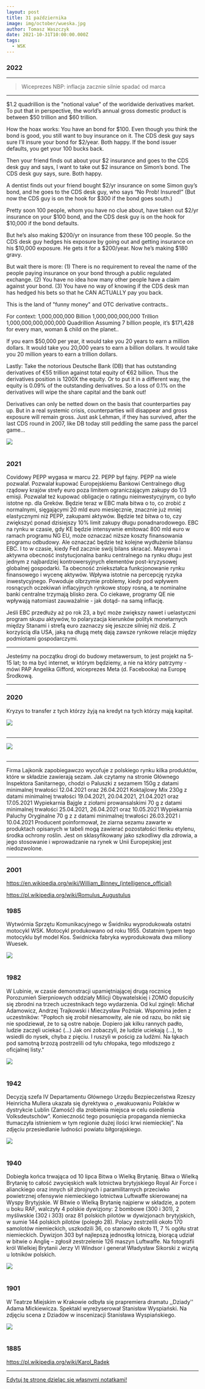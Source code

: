 ```yaml
---
layout: post
title: 31 października
image: img/october/wueska.jpg
author: Tomasz Waszczyk
date: 2021-10-31T10:00:00.000Z
tags:
  - WSK
---
```


### 2022

---

> Wiceprezes NBP: inflacja zacznie silnie spadać od marca

---

$1.2 quadrillion is the "notional value" of the worldwide derivatives market. To put that in perspective, the world’s annual gross domestic product is between $50 trillion and $60 trillion.

How the hoax works:
You have an bond for $100. Even though you think the bond is good, you still want to buy insurance on it. The CDS desk guy says sure I’ll insure your bond for $2/year. Both happy. If the bond issuer defaults, you get your 100 bucks back.

Then your friend finds out about your $2 insurance and goes to the CDS desk guy and says, I want to take out $2 insurance on Simon’s bond. The CDS desk guy says, sure. Both happy.

A dentist finds out your friend bought $2/yr insurance on some Simon guy’s bond, and he goes to the CDS desk guy, who says “No Prob! Insured!” (But now the CDS guy is on the hook for $300 if the bond goes south.)

Pretty soon 100 people, whom you have no clue about, have taken out $2/yr insurance on your $100 bond, and the CDS desk guy is on the hook for $10,000 if the bond defaults.

But he’s also making $200/yr on insurance from these 100 people.
So the CDS desk guy hedges his exposure by going out and getting insurance on his $10,000 exposure. He gets it for a $200/year. Now he’s making $180 gravy.

But wait there is more:
(1) There is no requirement to reveal the name of the people paying insurance on your bond through a public regulated exchange.
(2) You have no idea how many other people have a claim against your bond.
(3) You have no way of knowing if the CDS desk man has hedged his bets so that he CAN ACTUALLY pay you back.

This is the land of "funny money" and OTC derivative contracts..

For context:
1,000,000,000 Billion
1,000,000,000,000 Trillion
1,000,000,000,000,000 Quadrillion
Assuming 7 billion people, it’s $171,428 for every man, woman & child on the planet..

If you earn $50,000 per year,
it would take you 20 years to earn a million dollars.
It would take you 20,000 years to earn a billion dollars.
It would take you 20 million years to earn a trillion dollars.

Lastly:
Take the notorious Deutsche Bank (DB) that has outstanding derivatives of €55 trillion against total equity of €62 billion. Thus the derivatives position is 1200X the equity. Or to put it in a different way, the equity is 0.09% of the outstanding derivatives. So a loss of 0.1% on the derivatives will wipe the share capital and the bank out!

Derivatives can only be netted down on the basis that counterparties pay up. But in a real systemic crisis, counterparties will disappear and gross exposure will remain gross. Just ask Lehman, if they has survived, after the last CDS round in 2007, like DB today still peddling the same pass the parcel game...

<img src="./img/october/germangdp.jpeg"><br><br>

### 2021

Covidowy PEPP wygasa w marcu 22. PEPP był fajny. PEPP na wiele pozwalał. Pozwalał kupować Europejskiemu Bankowi Centralnego dług rządowy krajów strefy euro poza limitem ograniczającym zakupy do 1/3 emisji. Pozwalał też kupować obligacje o ratingu nieinwestycyjnym, co było istotne np. dla Greków.
Będzie teraz w EBC mała bitwa o to, co zrobić z normalnymi, sięgającymi 20 mld euro miesięcznie, znacznie już mniej elastycznymi niż PEPP, zakupami aktywów.
Będzie też bitwa o to, czy zwiększyć ponad dzisiejszy 10% limit zakupy długu ponadnarodowego. EBC na rynku w czasie, gdy KE będzie intensywnie emitować 800 mld euro w ramach programu NG EU, może oznaczać niższe koszty finansowania programu odbudowy. Ale oznaczać będzie też kolejne wydłużenie bilansu EBC. I to w czasie, kiedy Fed zacznie swój bilans skracać.
Masywna i aktywna obecność instytucjonalna banku centralnego na rynku długu jest jednym z najbardziej kontrowersyjnych elementów post-kryzysowej globalnej gospodarki. Ta obecność zniekształca funkcjonowanie rynku finansowego i wycenę aktywów. Wpływa istotnie na percepcję ryzyka inwestycyjnego. Powoduje olbrzymie problemy, kiedy pod wpływem rosnących oczekiwań inflacyjnych rynkowe stopy rosną, a te nominalne banki centralne trzymają blisko zera. Co ciekawe, programy QE nie wpływają natomiast zauważalnie - jak dotąd- na samą inflację.

Jeśli EBC przedłuży aż po rok 23, a być może zwiększy nawet i uelastyczni program skupu aktywów, to polaryzacja kierunków polityk monetarnych między Stanami i strefą euro zaznaczy się jeszcze silniej niż dziś. Z korzyścią dla USA, jaką na długą metę dają zawsze rynkowe relacje między podmiotami gospodarczymi.

---

Jesteśmy na początku drogi do budowy metawersum, to jest projekt na 5-15 lat; to ma być internet, w którym będziemy, a nie na który patrzymy - mówi PAP Angelika Gifford, wiceprezes Meta (d. Facebooka) na Europę Środkową.

---

### 2020

Kryzys to transfer z tych którzy żyją na kredyt na tych którzy mają kapitał.

<img src="./img/october/pkobp2020.jpg"><br><br>

---

<img src="./img/october/kwiaty.png"><br><br>

---

Firma Lajkonik zapobiegawczo wycofuje z polskiego rynku kilka produktów, które w składzie zawierają sezam. Jak czytamy na stronie Głównego Inspektora Sanitarnego, chodzi o Paluszki z sezamem 150g z datami minimalnej trwałości 12.04.2021 oraz 26.04.2021
Koktajlowy Mix 230g z datami minimalnej trwałości 19.04.2021, 20.04.2021, 21.04.2021 oraz 17.05.2021
Wypiekarnia Bajgle z ziołami prowansalskimi 70 g z datami minimalnej trwałości 25.04.2021, 26.04.2021 oraz 10.05.2021
Wypiekarnia Paluchy Oryginalne 70 g z z datami minimalnej trwałości 26.03.2021 i 10.04.2021
Producent poinformował, że ziarna sezamu zawarte w produktach opisanych w tabeli mogą zawierać pozostałości tlenku etylenu, środka ochrony roślin. Jest on sklasyfikowany jako szkodliwy dla zdrowia, a jego stosowanie i wprowadzanie na rynek w Unii Europejskiej jest niedozwolone.

---

### 2001

https://en.wikipedia.org/wiki/William_Binney_(intelligence_official)

https://pl.wikipedia.org/wiki/Romulus_Augustulus

### 1985

Wytwórnia Sprzętu Komunikacyjnego w Świdniku wyprodukowała ostatni motocykl WSK. Motocykl produkowano od roku 1955.
Ostatnim typem tego motocyklu był model Kos. Świdnicka fabryka wyprodukowała dwa miliony Wuesek.

<img src="./img/october/wueska.jpg"/><br><br>

### 1982

W Lubinie, w czasie demonstracji upamiętniającej drugą rocznicę Porozumień Sierpniowych oddziały Milicji Obywatelskiej i ZOMO dopuściły się zbrodni na trzech uczestnikach tego wydarzenia. Od kul zginęli: Michał Adamowicz, Andrzej Trajkowski i Mieczysław Poźniak.
Wspomina jeden z uczestników:
"Popłoch się zrobił niesamowity, ale nie od razu, bo nikt się nie spodziewał, że to są ostre naboje. Dopiero jak kilku rannych padło, ludzie zaczęli uciekać (…) Jak oni zobaczyli, że ludzie uciekają (…), to wsiedli do nysek, chyba z pięciu. I ruszyli w pościg za ludźmi. Na łąkach pod samotną brzozą postrzelili od tyłu chłopaka, tego młodszego z oficjalnej listy."

<img src="./img/august/zomo.jpg"><br><br>

### 1942

Decyzją szefa IV Departamentu Głównego Urzędu Bezpieczeństwa Rzeszy Heinricha Mullera ukazała się dyrektywa o  „ewakuowaniu Polaków w dystrykcie Lublin (Zamość) dla zrobienia miejsca w celu osiedlenia Volksdeutschów”.
Konieczność tego posunięcia propaganda niemiecka tłumaczyła istnieniem w tym regionie dużej ilości krwi niemieckiej”.
Na zdjęciu przesiedlanie ludności powiatu biłgorajskiego.

<img src="./img/october/odezwa2.jpg"/><br><br>

### 1940

Dobiegła końca trwająca od 10 lipca Bitwa o Wielką Brytanię. Bitwa o Wielką Brytanię to całość zwycięskich walk lotnictwa brytyjskiego Royal Air Force i alianckiego oraz innych sił zbrojnych i paramilitarnych przeciwko powietrznej ofensywie niemieckiego lotnictwa Luftwaffe skierowanej na Wyspy Brytyjskie.
W Bitwie o Wielką Brytanię najpierw w składzie, a potem u boku RAF, walczyły 4 polskie dywizjony: 2 bombowe (300 i 301), 2 myśliwskie (302 i 303) oraz 81 polskich pilotów w dywizjonach brytyjskich, w sumie 144 polskich pilotów (poległo 28).
Polacy zestrzelili około 170 samolotów niemieckich, uszkodzili 36, co stanowiło około 11, 7 % ogółu strat niemieckich.
Dywizjon 303 był najlepszą jednostką lotniczą, biorącą udział w bitwie o Anglię – zgłosił zestrzelenie 126 maszyn Luftwaffe.
Na fotografii król Wielkiej Brytanii Jerzy VI Windsor i generał Władysław Sikorski z wizytą u lotników polskich.

<img src="./img/october/wb.jpg"/><br><br>

### 1901

W Teatrze Miejskim w Krakowie odbyła się prapremiera dramatu ,,Dziady'' Adama Mickiewicza.
Spektakl wyreżyserował Stanisław Wyspiański.
Na zdjęciu scena z Dziadów w inscenizacji Stanisława Wyspiańskiego.

<img src="./img/october/dziady.jpg"/><br><br>

### 1885

https://pl.wikipedia.org/wiki/Karol_Radek

---

<a href="https://github.com/TomaszWaszczyk/historia.waszczyk.com/edit/master/src/content/october-31.md" target="_blank">Edytuj tę stronę dzieląc się własnymi notatkami!</a>
